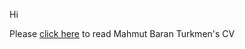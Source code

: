 Hi

Please [click here](https://cjxe.github.io/cv/CV_mahmut_baran_turkmen.pdf) to read Mahmut Baran Turkmen's CV